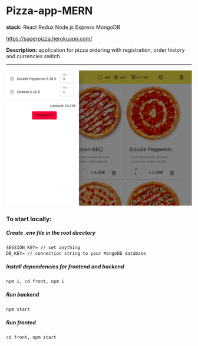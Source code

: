 # Pizza-app-MERN

**stack:** React Redux Node.js Express MongoDB 

https://superpizza.herokuapp.com/

**Description:** application for pizza ordering with registration, order history and currencies switch.

***

![alt text](https://github.com/glow27/Pizza-app-MERN/blob/main/Screenshot%20from%202020-12-02%2017-39-27.png)

### To start locally:

##### Create .env file in the root directory

```
SESSION_KEY= // set anything
DB_KEY= // connection string to your MongoDB database
```

##### Install dependencies for frontend and backend

```
npm i, cd front, npm i
```

##### Run backend

``` 
npm start
```

##### Run fronted

``` 
cd front, npm start
```
